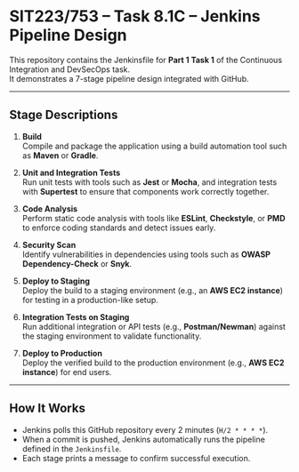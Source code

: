 # SIT223/753 – Task 8.1C – Jenkins Pipeline Design

This repository contains the Jenkinsfile for **Part 1 Task 1** of the Continuous Integration and DevSecOps task.  
It demonstrates a 7-stage pipeline design integrated with GitHub.

---

## Stage Descriptions

1. **Build**  
   Compile and package the application using a build automation tool such as **Maven** or **Gradle**.

2. **Unit and Integration Tests**  
   Run unit tests with tools such as **Jest** or **Mocha**, and integration tests with **Supertest** to ensure that components work correctly together.

3. **Code Analysis**  
   Perform static code analysis with tools like **ESLint**, **Checkstyle**, or **PMD** to enforce coding standards and detect issues early.

4. **Security Scan**  
   Identify vulnerabilities in dependencies using tools such as **OWASP Dependency-Check** or **Snyk**.

5. **Deploy to Staging**  
   Deploy the build to a staging environment (e.g., an **AWS EC2 instance**) for testing in a production-like setup.

6. **Integration Tests on Staging**  
   Run additional integration or API tests (e.g., **Postman/Newman**) against the staging environment to validate functionality.

7. **Deploy to Production**  
   Deploy the verified build to the production environment (e.g., **AWS EC2 instance**) for end users.

---

## How It Works
- Jenkins polls this GitHub repository every 2 minutes (`H/2 * * * *`).  
- When a commit is pushed, Jenkins automatically runs the pipeline defined in the `Jenkinsfile`.  
- Each stage prints a message to confirm successful execution.


